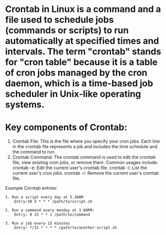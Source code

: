 # Crontab in Linux is a command and a file used to schedule jobs (commands or scripts) to run automatically at specified times and intervals. The term "crontab" stands for "cron table" because it is a table of cron jobs managed by the cron daemon, which is a time-based job scheduler in Unix-like operating systems.

# Key components of Crontab:
1. Crontab File: This is the file where you specify your cron jobs. Each line in the crontab file represents a job and includes the time schedule and the command to run.
2. Crontab Command: The crontab command is used to edit the crontab file, view existing cron jobs, or remove them. Common usages include:
    crontab -e: Edit the current user's crontab file.
    crontab -l: List the current user's cron jobs.
    crontab -r: Remove the current user's crontab file.

Example Corntab entries:

    1. Run a script every day at 5.30AM
        Entry:30 5 * * * /path/to/script.sh
    
    2. Run a command every monday at 3.00PM:
        Entry: 0 15 * * 1 /path/to/command

    3. Run a job every 15 minutes
        Entry: */15 * * * * /path/to/another-script.sh
    
